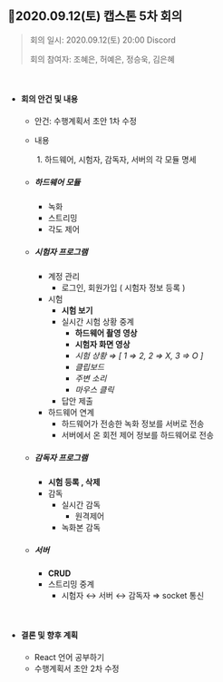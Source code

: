 ## 📍**2020.09.12(토) 캡스톤 5차 회의**

> 회의 일시: 2020.09.12(토) 20:00 Discord
>
> 회의 참여자: 조혜은, 허예은, 정승욱, 김은혜



</br>

- #### 회의 안건 및 내용

  - 안건: 수행계획서 초안 1차 수정

  - 내용

    ​	1. 하드웨어, 시험자, 감독자, 서버의 각 모듈 명세

  - ##### 하드웨어 모듈

    - 녹화
    - 스트리밍
    - 각도 제어

  - ##### 시험자 프로그램

    - 계정 관리
      - 로그인, 회원가입 ( 시험자 정보 등록 )
    - 시험
      - **시험 보기**
      - 실시간 시험 상황 중계
        - **하드웨어 촬영 영상**
        - **시험자 화면 영상**
        - *시험 상황 ⇒ [ 1 ⇒ 2, 2 ⇒ X, 3 ⇒ O ]*
        - *클립보드*
        - *주변 소리*
        - *마우스 클릭*
      - 답안 제출
    - 하드웨어 연계
      - 하드웨어가 전송한 녹화 정보를 서버로 전송
      - 서버에서 온 회전 제어 정보를 하드웨어로 전송

  - ##### 감독자 프로그램

    - **시험 등록 , 삭제**
    - 감독
      - 실시간 감독
        - 원격제어
      - 녹화본 감독

  - ##### 서버

    - **CRUD**
    - 스트리밍 중계
      - 시험자 ↔ 서버 ↔ 감독자 ⇒ socket 통신



</br>



- #### 결론 및 향후 계획

  - React 언어 공부하기
  - 수행계획서 초안 2차 수정